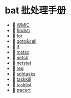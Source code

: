 # bat 批处理手册

* 📄 [WMIC](siyuan://blocks/20240410134121-posv9k7)
* 📄 [findstr](siyuan://blocks/20231227114732-4psu7fi)
* 📄 [for](siyuan://blocks/20240412165220-tmh5lh8)
* 📄 [goto&amp;call](siyuan://blocks/20240412181336-f9r8s89)
* 📄 [if](siyuan://blocks/20240412180858-ihuj46x)
* 📄 [mstsc](siyuan://blocks/20231227114509-isb47y4)
* 📄 [netsh](siyuan://blocks/20231226132108-si2qqok)
* 📄 [netstat](siyuan://blocks/20231225203340-6pyrvjz)
* 📄 [reg](siyuan://blocks/20231227120730-ja0d64j)
* 📄 [schtasks](siyuan://blocks/20231225201302-8n1sin8)
* 📄 [taskkill](siyuan://blocks/20231225202711-d8rr105)
* 📄 [tasklist](siyuan://blocks/20231225202803-d8vb7st)
* 📄 [tracert](siyuan://blocks/20231227120209-difemfb)

‍

‍

‍

